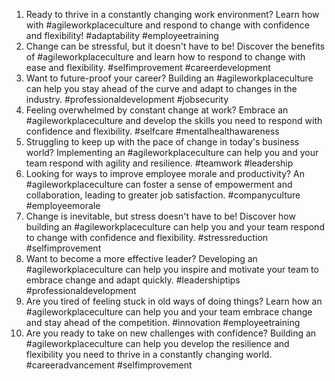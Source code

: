 1. Ready to thrive in a constantly changing work environment? Learn how with #agileworkplaceculture and respond to change with confidence and flexibility! #adaptability #employeetraining
2. Change can be stressful, but it doesn't have to be! Discover the benefits of #agileworkplaceculture and learn how to respond to change with ease and flexibility. #selfimprovement #careerdevelopment
3. Want to future-proof your career? Building an #agileworkplaceculture can help you stay ahead of the curve and adapt to changes in the industry. #professionaldevelopment #jobsecurity
4. Feeling overwhelmed by constant change at work? Embrace an #agileworkplaceculture and develop the skills you need to respond with confidence and flexibility. #selfcare #mentalhealthawareness
5. Struggling to keep up with the pace of change in today's business world? Implementing an #agileworkplaceculture can help you and your team respond with agility and resilience. #teamwork #leadership
6. Looking for ways to improve employee morale and productivity? An #agileworkplaceculture can foster a sense of empowerment and collaboration, leading to greater job satisfaction. #companyculture #employeemorale
7. Change is inevitable, but stress doesn't have to be! Discover how building an #agileworkplaceculture can help you and your team respond to change with confidence and flexibility. #stressreduction #selfimprovement
8. Want to become a more effective leader? Developing an #agileworkplaceculture can help you inspire and motivate your team to embrace change and adapt quickly. #leadershiptips #professionaldevelopment
9. Are you tired of feeling stuck in old ways of doing things? Learn how an #agileworkplaceculture can help you and your team embrace change and stay ahead of the competition. #innovation #employeetraining
10. Are you ready to take on new challenges with confidence? Building an #agileworkplaceculture can help you develop the resilience and flexibility you need to thrive in a constantly changing world. #careeradvancement #selfimprovement
